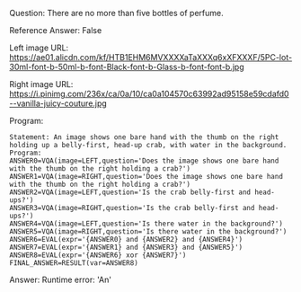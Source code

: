 Question: There are no more than five bottles of perfume.

Reference Answer: False

Left image URL: https://ae01.alicdn.com/kf/HTB1EHM6MVXXXXaTaXXXq6xXFXXXF/5PC-lot-30ml-font-b-50ml-b-font-Black-font-b-Glass-b-font-font-b.jpg

Right image URL: https://i.pinimg.com/236x/ca/0a/10/ca0a104570c63992ad95158e59cdafd0--vanilla-juicy-couture.jpg

Program:

```
Statement: An image shows one bare hand with the thumb on the right holding up a belly-first, head-up crab, with water in the background.
Program:
ANSWER0=VQA(image=LEFT,question='Does the image shows one bare hand with the thumb on the right holding a crab?')
ANSWER1=VQA(image=RIGHT,question='Does the image shows one bare hand with the thumb on the right holding a crab?')
ANSWER2=VQA(image=LEFT,question='Is the crab belly-first and head-ups?')
ANSWER3=VQA(image=RIGHT,question='Is the crab belly-first and head-ups?')
ANSWER4=VQA(image=LEFT,question='Is there water in the background?')
ANSWER5=VQA(image=RIGHT,question='Is there water in the background?')
ANSWER6=EVAL(expr='{ANSWER0} and {ANSWER2} and {ANSWER4}')
ANSWER7=EVAL(expr='{ANSWER1} and {ANSWER3} and {ANSWER5}')
ANSWER8=EVAL(expr='{ANSWER6} xor {ANSWER7}')
FINAL_ANSWER=RESULT(var=ANSWER8)
```
Answer: Runtime error: 'An'

